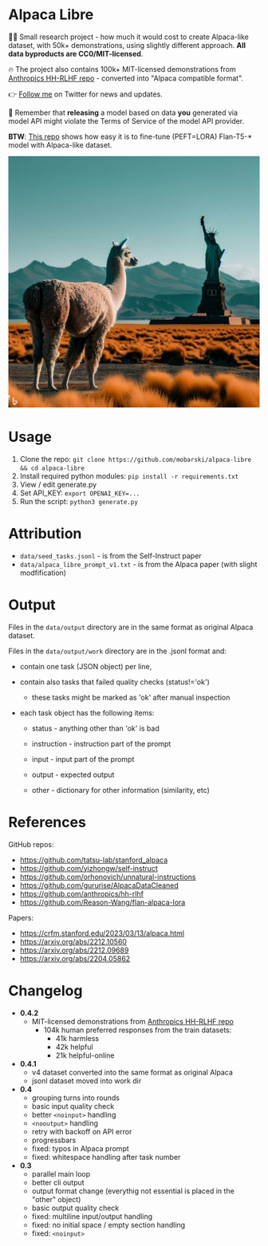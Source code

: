 # Alpaca Libre

🦙🗽 Small research project - how much it would cost to create Alpaca-like dataset, with 50k+ demonstrations, using slightly different approach. **All data byproducts are CC0/MIT-licensed**.

🔥 The project also contains 100k+ MIT-licensed demonstrations from [Anthropics HH-RLHF repo](https://github.com/anthropics/hh-rlhf) - converted into "Alpaca compatible format".

👉 [Follow me](https://twitter.com/KerbalFPV) on Twitter for news and updates.

🚫 Remember that **releasing** a model based on data **you** generated via model API might violate the Terms of Service of the model API provider.

**BTW**: [This repo](https://github.com/Reason-Wang/flan-alpaca-lora) shows how easy it is to fine-tune (PEFT=LORA) Flan-T5-* model with Alpaca-like dataset.

![alpaca on the Altiplano grasslands with the Statue of Liberty in the background](assets/alpaca-libre-cover.jpg)

# Usage

1. Clone the repo:
`git clone https://github.com/mobarski/alpaca-libre && cd alpaca-libre`
2. Install required python modules:
`pip install -r requirements.txt`
3. View / edit generate.py
4. Set API_KEY:
`export OPENAI_KEY=...`
5. Run the script:
`python3 generate.py`

# Attribution

- `data/seed_tasks.jsonl` - is from the Self-Instruct paper
- `data/alpaca_libre_prompt_v1.txt` - is from the Alpaca paper (with slight modfification)

# Output

Files in the `data/output` directory are in the same format as original Alpaca dataset.

Files in the `data/output/work` directory are in the .jsonl format and:

- contain one task (JSON object) per line,

- contain also tasks that failed quality checks (status!='ok')

  - these tasks might be marked as 'ok' after manual inspection

- each task object has the following items:

  - status - anything other than 'ok' is bad

  - instruction - instruction part of the prompt

  - input - input part of the prompt

  - output - expected output

  - other - dictionary for other information (similarity, etc)


# References

GitHub repos:
- https://github.com/tatsu-lab/stanford_alpaca
- https://github.com/yizhongw/self-instruct
- https://github.com/orhonovich/unnatural-instructions
- https://github.com/gururise/AlpacaDataCleaned
- https://github.com/anthropics/hh-rlhf
- https://github.com/Reason-Wang/flan-alpaca-lora

Papers:
- https://crfm.stanford.edu/2023/03/13/alpaca.html
- https://arxiv.org/abs/2212.10560
- https://arxiv.org/abs/2212.09689
- https://arxiv.org/abs/2204.05862


# Changelog

- **0.4.2**
  - MIT-licensed demonstrations from [Anthropics HH-RLHF repo](https://github.com/anthropics/hh-rlhf)
    - 104k human preferred responses from the train datasets:
      - 41k harmless
      - 42k helpful
      - 21k helpful-online
- **0.4.1**
  - v4 dataset converted into the same format as original Alpaca
  - jsonl dataset moved into work dir
- **0.4**
  - grouping turns into rounds
  - basic input quality check
  - better `<noinput>` handling
  - `<nooutput>` handling
  - retry with backoff on API error
  - progressbars
  - fixed: typos in Alpaca prompt
  - fixed: whitespace handling after task number
- **0.3**
  - parallel main loop
  - better cli output
  - output format change (everythig not essential is placed in the "other" object)
  - basic output quality check
  - fixed: multiline input/output handling
  - fixed: no initial space / empty section handling
  - fixed: `<noinput>`
